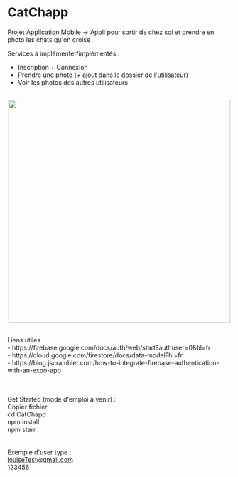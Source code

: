 # CatChapp
Projet Application Mobile
-> Appli pour sortir de chez soi et prendre en photo les chats qu'on croise

Services à implémenter/implémentés :
- Inscription + Connexion
- Prendre une photo (+ ajout dans le dossier de l'utilisateur)
- Voir les photos des autres utilisateurs<br><br>


<p align="center">
<img height="500" src="https://user-images.githubusercontent.com/77757761/161399246-742db995-7011-4a85-99c6-d63bdb202c58.png">
</p>

<br>
Liens utiles : <br>
- https://firebase.google.com/docs/auth/web/start?authuser=0&hl=fr <br>
- https://cloud.google.com/firestore/docs/data-model?hl=fr <br>
- https://blog.jscrambler.com/how-to-integrate-firebase-authentication-with-an-expo-app

<br><br>
Get Started (mode d'emploi à venir) :<br>
Copier fichier<br>
cd CatChapp<br>
npm install<br>
npm starr<br>
<br><br>
Exemple d'user type :<br>
louiseTest@gmail.com<br>
123456<br>
